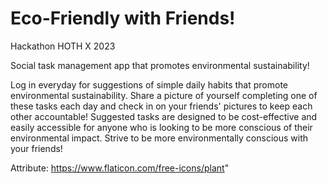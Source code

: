# Eco-Friendly with Friends!
Hackathon HOTH X 2023

Social task management app that promotes environmental sustainability!

Log in everyday for suggestions of simple daily habits that promote environmental sustainability. Share a picture of yourself completing one of these tasks each day and check in on your friends' pictures to keep each other accountable! Suggested tasks are designed to be cost-effective and easily accessible for anyone who is looking to be more conscious of their environmental impact. Strive to be more environmentally conscious with your friends!


Attribute: https://www.flaticon.com/free-icons/plant"
